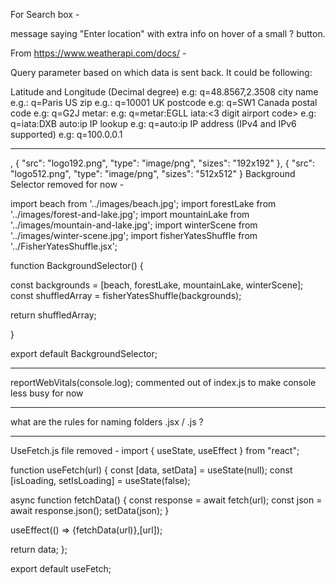 For Search box -

message saying "Enter location" with extra info on hover of a small ? button. 

From https://www.weatherapi.com/docs/ - 

Query parameter based on which data is sent back. It could be following:

Latitude and Longitude (Decimal degree) e.g: q=48.8567,2.3508
city name e.g.: q=Paris
US zip e.g.: q=10001
UK postcode e.g: q=SW1
Canada postal code e.g: q=G2J
metar:<metar code> e.g: q=metar:EGLL
iata:<3 digit airport code> e.g: q=iata:DXB
auto:ip IP lookup e.g: q=auto:ip
IP address (IPv4 and IPv6 supported) e.g: q=100.0.0.1

---------------------------------------------------------------------

<!-- from Manifest.json - icons -->
,
    {
      "src": "logo192.png",
      "type": "image/png",
      "sizes": "192x192"
    },
    {
      "src": "logo512.png",
      "type": "image/png",
      "sizes": "512x512"
    }
Background Selector removed for now -

import beach from '../images/beach.jpg';
import forestLake from '../images/forest-and-lake.jpg';
import mountainLake from '../images/mountain-and-lake.jpg';
import winterScene from '../images/winter-scene.jpg';
import fisherYatesShuffle from '../FisherYatesShuffle.jsx';

function BackgroundSelector() {

  const backgrounds = [beach, forestLake, mountainLake, winterScene];
  const shuffledArray = fisherYatesShuffle(backgrounds);

  return shuffledArray;

}

export default BackgroundSelector;

---------------------------------------------------------------------

reportWebVitals(console.log); commented out of index.js to make console less busy for now

---------------------------------------------------------------------

what are the rules for naming folders .jsx / .js ?

---------------------------------------------------------------------

UseFetch.js file removed - 
import { useState, useEffect } from "react";

function useFetch(url) {
  const [data, setData] = useState(null);
  const [isLoading, setIsLoading] = useState(false);

  async function fetchData() {
    const response = await fetch(url);
    const json = await response.json();
    setData(json);
  }

  useEffect(() => {fetchData(url)},[url]);

  return data;
};  

export default useFetch;